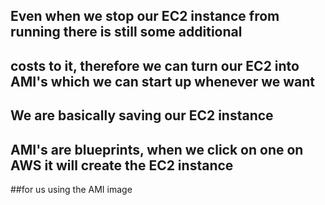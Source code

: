 

## Even when we stop our EC2 instance from running there is still some additional
## costs to it, therefore we can turn our EC2 into AMI's which we can start up whenever we want

## We are basically saving our EC2 instance

## AMI's are blueprints, when we click on one on AWS it will create the EC2 instance
##for us using the AMI image

## 
